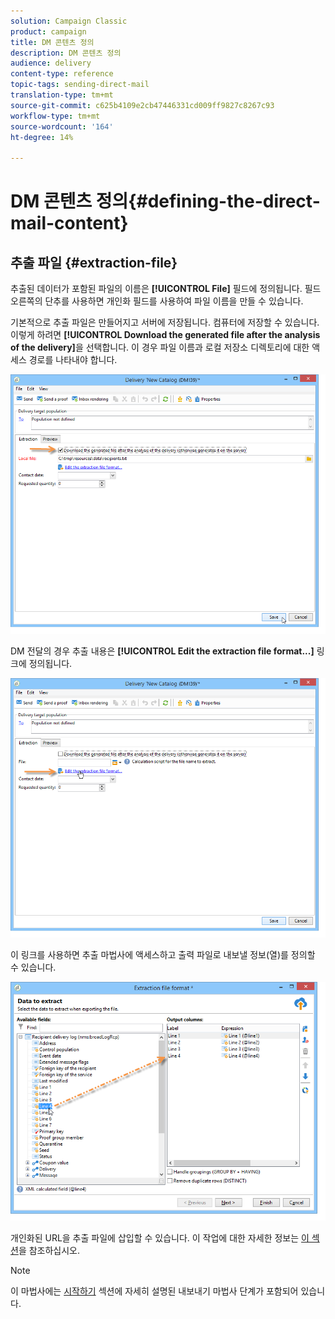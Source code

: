 ```yaml
---
solution: Campaign Classic
product: campaign
title: DM 콘텐츠 정의
description: DM 콘텐츠 정의
audience: delivery
content-type: reference
topic-tags: sending-direct-mail
translation-type: tm+mt
source-git-commit: c625b4109e2cb47446331cd009ff9827c8267c93
workflow-type: tm+mt
source-wordcount: '164'
ht-degree: 14%

---
```



# DM 콘텐츠 정의{#defining-the-direct-mail-content}

## 추출 파일 {#extraction-file}

추출된 데이터가 포함된 파일의 이름은 **[!UICONTROL File]** 필드에 정의됩니다. 필드 오른쪽의 단추를 사용하면 개인화 필드를 사용하여 파일 이름을 만들 수 있습니다.

기본적으로 추출 파일은 만들어지고 서버에 저장됩니다. 컴퓨터에 저장할 수 있습니다. 이렇게 하려면 **[!UICONTROL Download the generated file after the analysis of the delivery]**&#x200B;을 선택합니다. 이 경우 파일 이름과 로컬 저장소 디렉토리에 대한 액세스 경로를 나타내야 합니다.

![](assets/s_ncs_user_mail_delivery_local_file.png)

DM 전달의 경우 추출 내용은 **[!UICONTROL Edit the extraction file format...]** 링크에 정의됩니다.

![](assets/s_ncs_user_mail_delivery_format_link.png)

이 링크를 사용하면 추출 마법사에 액세스하고 출력 파일로 내보낼 정보(열)를 정의할 수 있습니다.

![](assets/s_ncs_user_mail_delivery_format_wz.png)

개인화된 URL을 추출 파일에 삽입할 수 있습니다. 이 작업에 대한 자세한 정보는 [이 섹션](../../web/using/publishing-a-web-form.md)을 참조하십시오.

>[!NOTE]
>
>이 마법사에는 [시작하기](../../platform/using/exporting-data.md#export-wizard) 섹션에 자세히 설명된 내보내기 마법사 단계가 포함되어 있습니다.
